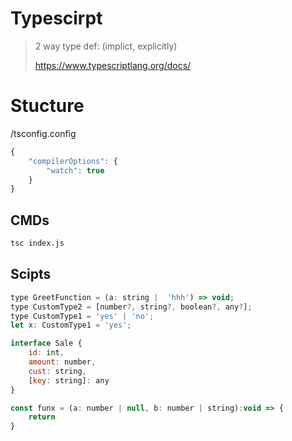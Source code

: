 # Typescirpt
> 2 way type def: (implict, explicitly)
> 
> https://www.typescriptlang.org/docs/
> 
# Stucture
/tsconfig.config
```js
{
    "compilerOptions": {
        "watch": true
    }
}
```
## CMDs
```bash
tsc index.js
```


## Scipts
```js
type GreetFunction = (a: string |  'hhh') => void;
type CustomType2 = [number?, string?, boolean?, any?];
type CustomType1 = 'yes' | 'no';
let x: CustomType1 = 'yes';

interface Sale {
    id: int,
    amount: number,
    cust: string,
    [key: string]: any
}

const funx = (a: number | null, b: number | string):void => {
    return
}
```